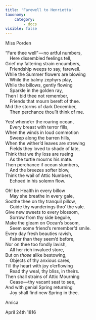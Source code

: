 ```yaml
---
title: 'Farewell to Henrietta'
taxonomy:
    category:
        - docs
visible: false
---
```


<div class="author">Miss Porden</div>

“Fare thee well” — no artful numbers,  
&emsp;Here dissembled feelings tell,  
Grief my faltering strain encumbers,  
&emsp;Friendship weeps to say, farewell.  
While the Summer flowers are blowing  
&emsp;While the balmy zephyrs play,  
While the billows, gently flowing  
&emsp;Sparkle in the golden ray,  
Then I bid thee not remember,  
&emsp;Friends that mourn bereft of thee.  
Mid the storms of dark December,  
&emsp;Then perchance thou’lt think of me.

Yes! whene’er the roaring ocean,  
&emsp;Every breast with terror fills,  
When the winds in loud commotion  
&emsp;Sweep along the barren hills,  
When the wither’d leaves are strewing  
&emsp;Fields they loved to shade of late,  
Think that we thy loss are rueing  
&emsp;As the turtle mourns his mate.  
Then perchance if ocean slumbers,  
&emsp;And the breezes softer blow,  
Think the wail of Attic Numbers,  
&emsp;Echoed in his solemn flow.

Oh! be Health in every billow  
&emsp;May she breathe in every gale,  
Soothe thee on thy tranquil pillow,  
&emsp;Guide thy wanderings thro’ the vale.  
Give new sweets to every blossom,  
&emsp;Sorrow from thy side beguile,  
Make the gleam on Ocean’s bosom,  
&emsp;Seem some friend’s remember’d smile.  
Every day fresh beauties ravish,  
&emsp;Fairer than they seem’d before,  
Nor on thee too fondly lavish,  
&emsp;All her rich invalued store,  
But on *those* alike bestowing,  
&emsp;Objects of thy anxious cares,  
Till thy heart with joy o’erflowing  
&emsp;Read thy weal, thy bliss, in theirs.  
Then shall strains of Attic Mourning  
&emsp;Cease — thy vacant seat to see,  
And with genial Spring returning  
&emsp;Joy shall find new Spring in thee.

Amica

April 24th 1816